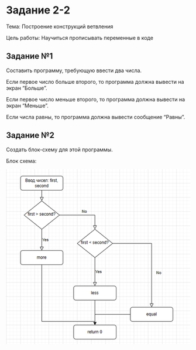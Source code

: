 # Задание 2-2

Тема: Построение конструкций ветвления

Цель работы: Научиться прописывать переменные в коде

## Задание №1

Составить программу, требующую ввести два числа.

Если первое число больше второго, то программа должна вывести на экран “Больше”.

Если первое число меньше второго, то программа должна вывести на экран “Меньше”.

Если числа равны, то программа должна вывести сообщение “Равны”.

## Задание №2

Создать блок-схему для этой программы.

Блок схема:

![img.png](img.png)